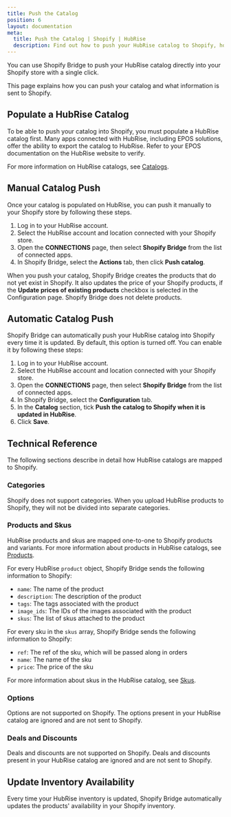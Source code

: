 ```yaml
---
title: Push the Catalog
position: 6
layout: documentation
meta:
  title: Push the Catalog | Shopify | HubRise
  description: Find out how to push your HubRise catalog to Shopify, how items and options are encoded, and which features are supported.
---
```


You can use Shopify Bridge to push your HubRise catalog directly into your Shopify store with a single click.

This page explains how you can push your catalog and what information is sent to Shopify.

## Populate a HubRise Catalog

To be able to push your catalog into Shopify, you must populate a HubRise catalog first. Many apps connected with HubRise, including EPOS solutions, offer the ability to export the catalog to HubRise. Refer to your EPOS documentation on the HubRise website to verify.

For more information on HubRise catalogs, see [Catalogs](/docs/catalog/).

## Manual Catalog Push

Once your catalog is populated on HubRise, you can push it manually to your Shopify store by following these steps.

1. Log in to your HubRise account.
1. Select the HubRise account and location connected with your Shopify store.
1. Open the **CONNECTIONS** page, then select **Shopify Bridge** from the list of connected apps.
1. In Shopify Bridge, select the **Actions** tab, then click **Push catalog**.

When you push your catalog, Shopify Bridge creates the products that do not yet exist in Shopify. It also updates the price of your Shopify products, if the **Update prices of existing products** checkbox is selected in the Configuration page. Shopify Bridge does not delete products.

## Automatic Catalog Push

Shopify Bridge can automatically push your HubRise catalog into Shopify every time it is updated. By default, this option is turned off. You can enable it by following these steps:

1. Log in to your HubRise account.
1. Select the HubRise account and location connected with your Shopify store.
1. Open the **CONNECTIONS** page, then select **Shopify Bridge** from the list of connected apps.
1. In Shopify Bridge, select the **Configuration** tab.
1. In the **Catalog** section, tick **Push the catalog to Shopify when it is updated in HubRise**.
1. Click **Save**.

## Technical Reference

The following sections describe in detail how HubRise catalogs are mapped to Shopify.

### Categories

Shopify does not support categories. When you upload HubRise products to Shopify, they will not be divided into separate categories.

### Products and Skus

HubRise products and skus are mapped one-to-one to Shopify products and variants.
For more information about products in HubRise catalogs, see [Products](/developers/api/catalog-management/#products).

For every HubRise `product` object, Shopify Bridge sends the following information to Shopify:

- `name`: The name of the product
- `description`: The description of the product
- `tags`: The tags associated with the product
- `image_ids`: The IDs of the images associated with the product
- `skus`: The list of skus attached to the product

For every sku in the `skus` array, Shopify Bridge sends the following information to Shopify:

- `ref`: The ref of the sku, which will be passed along in orders
- `name`: The name of the sku
- `price`: The price of the sku

For more information about skus in the HubRise catalog, see [Skus](/developers/api/catalog-management/#skus).

### Options

Options are not supported on Shopify. The options present in your HubRise catalog are ignored and are not sent to Shopify.

### Deals and Discounts

Deals and discounts are not supported on Shopify. Deals and discounts present in your HubRise catalog are ignored and are not sent to Shopify.

## Update Inventory Availability

Every time your HubRise inventory is updated, Shopify Bridge automatically updates the products' availability in your Shopify inventory.
